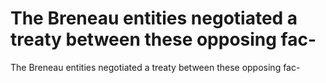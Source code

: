 # The Breneau entities negotiated a treaty between these opposing fac-

The Breneau entities negotiated a treaty between these opposing fac-